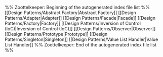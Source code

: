 %% Zoottelkeeper: Beginning of the autogenerated index file list  %%
 [[Design Patterns/Abstract Factory|Abstract Factory]]
 [[Design Patterns/Adapter|Adapter]]
 [[Design Patterns/Facade|Facade]]
 [[Design Patterns/Factory|Factory]]
 [[Design Patterns/Inversion of Control (IoC)|Inversion of Control (IoC)]]
 [[Design Patterns/Observer|Observer]]
 [[Design Patterns/Prototype|Prototype]]
 [[Design Patterns/Singleton|Singleton]]
 [[Design Patterns/Value List Handler|Value List Handler]]
%% Zoottelkeeper: End of the autogenerated index file list  %%
